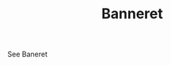 ---
title: Banneret
permalink: "/definitions/banneret-2.html"
body: See Baneret
published_at: '2018-07-07'
layout: post
---